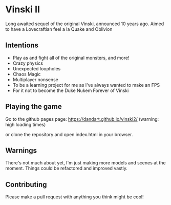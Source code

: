 # Vinski II
Long awaited sequel of the original Vinski, announced 10 years ago.
Aimed to have a Lovecraftian feel a la Quake and Oblivion

## Intentions
* Play as and fight all of the original monsters, and more!
* Crazy physics
* Unexpected loopholes
* Chaos Magic
* Multiplayer nonsense
* To be a learning project for me as I've always wanted to make an FPS
* For it not to become the Duke Nukem Forever of Vinski

## Playing the game
Go to the github pages page:
https://dandart.github.io/vinski2/ (warning: high loading times)

or clone the repository and open index.html in your browser.

## Warnings
There's not much about yet, I'm just making more models and scenes at the moment.
Things could be refactored and improved vastly.

## Contributing
Please make a pull request with anything you think might be cool!
